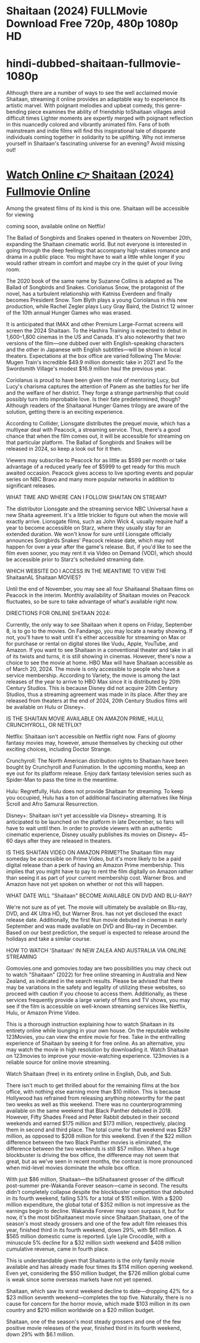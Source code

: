 # Shaitaan (2024) FULLMovie Download Free 720p, 480p 1080p HD
# hindi-dubbed-shaitaan-fullmovie-1080p

Although there are a number of ways to see the well acclaimed movie Shaitaan, streaming it online provides an adaptable way to experience its artistic marvel. With poignant melodies and upbeat comedy, this genre-bending piece examines the ability of friendship toShaitaan villages amid difficult times Lighter moments are expertly merged with poignant reflection in this nuancedly colored and vibrantly animated film. Fans of both mainstream and indie films will find this inspirational tale of disparate individuals coming together in solidarity to be uplifting. Why not immerse yourself in Shaitaan's fascinating universe for an evening? Avoid missing out!

# <a href="https://tinyurl.com/shaitaan-movie-2024" rel="nofollow">Watch Online 👉 Shaitaan (2024) Fullmovie Online</a>

Among the greatest films of its kind is this one. Shaitaan will be accessible for viewing


coming soon, available online on Netflix!

The Ballad of Songbirds and Snakes opened in theaters on November 20th, expanding the Shaitaan cinematic world. But not everyone is interested in going through the deep feelings that accompany high-stakes romance and drama in a public place. You might have to wait a little while longer if you would rather stream in comfort and maybe cry in the quiet of your living room.

The 2020 book of the same name by Suzanne Collins is adapted as The Ballad of Songbirds and Snakes. Coriolanus Snow, the protagonist of the novel, has a turbulent relationship with Katniss Everdeen and finally becomes President Snow. Tom Blyth plays a young Coriolanus in this new production, while Rachel Zegler plays Lucy Gray Baird, the District 12 winner of the 10th annual Hunger Games who was erased.

It is anticipated that IMAX and other Premium Large-Format screens will screen the 2024 Shaitaan. To the Hashira Training is expected to debut in 1,600–1,800 cinemas in the US and Canada. It's also noteworthy that two versions of the film—one dubbed over with English-speaking characters and the other in Japanese with English subtitles—will be shown in local theaters. Expectations at the box office are varied following The Movie: Mugen Train's incredible $49.9 million domestic take in 2021 and To the Swordsmith Village's modest $16.9 million haul the previous year.

Coriolanus is proud to have been given the role of mentoring Lucy, but Lucy's charisma captures the attention of Panem as she battles for her life and the welfare of her district. They forge a strange partnership that could possibly turn into improbable love. Is their fate predetermined, though? Although readers of the Shaitaanal Hunger Games trilogy are aware of the solution, getting there is an exciting experience.

According to Collider, Lionsgate distributes the prequel movie, which has a multiyear deal with Peacock, a streaming service. Thus, there's a good chance that when the film comes out, it will be accessible for streaming on that particular platform. The Ballad of Songbirds and Snakes will be released in 2024, so keep a look out for it then.

Viewers may subscribe to Peacock for as little as $599 per month or take advantage of a reduced yearly fee of $5999 to get ready for this much awaited occasion. Peacock gives access to live sporting events and popular series on NBC Bravo and many more popular networks in addition to significant releases.

WHAT TIME AND WHERE CAN I FOLLOW SHAITAN ON STREAM?

The distributor Lionsgate and the streaming service NBC Universal have a new Shaita agreement. It's a little trickier to figure out when the movie will exactly arrive. Lionsgate films, such as John Wick 4, usually require half a year to become accessible on Starz, where they usually stay for an extended duration. We won't know for sure until Lionsgate officially announces Songbirds Snakes' Peacock release date, which may not happen for over a year after the game's release. But, if you'd like to see the film even sooner, you may rent it via Video on Demand (VOD), which should be accessible prior to Starz's scheduled streaming date.

WHICH WEBSITE DO I ACCESS IN THE MEANTIME TO VIEW THE ShaitaanAL Shaitaan MOVIES?

Until the end of November, you may see all four Shaitaanal Shaitaan films on Peacock in the interim. Monthly availability of Shaitaan movies on Peacock fluctuates, so be sure to take advantage of what's available right now.

DIRECTIONS FOR ONLINE SHITAAN 2024:

Currently, the only way to see Shaitaan when it opens on Friday, September 8, is to go to the movies. On Fandango, you may locate a nearby showing. If not, you'll have to wait until it's either accessible for streaming on Max or for purchase or rental on digital stores like Vudu, Apple, YouTube, and Amazon. If you want to see Shaitaan in a conventional theater and take in all of its twists and turns, it is still showing in cinemas. However, there's now a choice to see the movie at home. HBO Max will have Shaitaan accessible as of March 20, 2024. The movie is only accessible to people who have a service membership. According to Variety, the movie is among the last releases of the year to arrive to HBO Max since it is distributed by 20th Century Studios. This is because Disney did not acquire 20th Century Studios, thus a streaming agreement was made in its place. After they are released from theaters at the end of 2024, 20th Century Studios films will be available on Hulu or Disney+.

IS THE SHAITAN MOVIE AVAILABLE ON AMAZON PRIME, HULU, CRUNCHYROLL, OR NETFLIX?

Netflix: Shaitaan isn't accessible on Netflix right now. Fans of gloomy fantasy movies may, however, amuse themselves by checking out other exciting choices, including Doctor Strange.

Crunchyroll: The North American distribution rights to Shaitaan have been bought by Crunchyroll and Funimation. In the upcoming months, keep an eye out for its platform release. Enjoy dark fantasy television series such as Spider-Man to pass the time in the meantime.

Hulu: Regretfully, Hulu does not provide Shaitaan for streaming. To keep you occupied, Hulu has a ton of additional fascinating alternatives like Ninja Scroll and Afro Samurai Resurrection.

Disney+: Shaitaan isn't yet accessible via Disney+ streaming. It is anticipated to be launched on the platform in late December, so fans will have to wait until then. In order to provide viewers with an authentic cinematic experience, Disney usually publishes its movies on Disney+ 45–60 days after they are released in theaters.

IS THIS SHAITAN VIDEO ON AMAZON PRIME?The Shaitaan film may someday be accessible on Prime Video, but it's more likely to be a paid digital release than a perk of having an Amazon Prime membership. This implies that you might have to pay to rent the film digitally on Amazon rather than seeing it as part of your current membership cost. Warner Bros. and Amazon have not yet spoken on whether or not this will happen.

WHAT DATE WILL "Shaitaan" BECOME AVAILABLE ON DVD AND BLU-RAY?

We're not sure as of yet. The movie will ultimately be available on Blu-ray, DVD, and 4K Ultra HD, but Warner Bros. has not yet disclosed the exact release date. Additionally, the first Nun movie debuted in cinemas in early September and was made available on DVD and Blu-ray in December. Based on our best prediction, the sequel is expected to release around the holidays and take a similar course.

HOW TO WATCH 'Shaitaan' IN NEW ZALEA AND AUSTRALIA VIA ONLINE STREAMING

Gomovies.one and gomovies.today are two possibilities you may check out to watch "Shaitaan" (2022) for free online streaming in Australia and New Zealand, as indicated in the search results. Please be advised that there may be variations in the safety and legality of utilizing these websites, so proceed with caution if you choose to access them. Additionally, as these services frequently provide a large variety of films and TV shows, you may see if the film is accessible on well-known streaming services like Netflix, Hulu, or Amazon Prime Video.

This is a thorough instruction explaining how to watch Shaitaan in its entirety online while lounging in your own house. On the reputable website 123Movies, you can view the entire movie for free. Take in the enthralling experience of Shaitaan by seeing it for free online. As an alternative, you may watch the movie in high resolution by downloading it. Watch Shaitaan on 123movies to improve your movie-watching experience. 123movies is a reliable source for online movie streaming.

Watch Shaitaan (free) in its entirety online in English, Dub, and Sub.


There isn't much to get thrilled about for the remaining films at the box office, with nothing else earning more than $10 million. This is because Hollywood has refrained from releasing anything noteworthy for the past two weeks as well as this weekend. There was no counterprogramming available on the same weekend that Black Panther debuted in 2018. However, Fifty Shades Freed and Peter Rabbit debuted in their second weekends and earned $175 million and $173 million, respectively, placing them in second and third place. The total cume for that weekend was $287 million, as opposed to $208 million for this weekend. Even if the $22 million difference between the two Black Panther movies is eliminated, the difference between the two weekends is still $57 million. When a huge blockbuster is driving the box office, the difference may not seem that great, but as we've seen in recent months, the contrast is more pronounced when mid-level movies dominate the whole box office.

With just $86 million, Shaitaan—the biShaitaanest grosser of the difficult post-summer pre-Wakanda Forever season—came in second. The results didn't completely collapse despite the blockbuster competition that debuted in its fourth weekend, falling 53% for a total of $151 million. With a $200 million expenditure, the global total of $352 million is not impressive as the earnings begin to decline. Wakanda Forever may soon surpass it, but for now, it's the most biShaitaanest movie since Shaitaan.Shaitaan, one of the season's most steady grossers and one of the few adult film releases this year, finished third in its fourth weekend, down 29%, with $61 million. A $565 million domestic cume is reported. Lyle Lyle Crocodile, with a minuscule 5% decline for a $32 million sixth weekend and $408 million cumulative revenue, came in fourth place.

This is understandable given that Shaitaanto is the only family movie available and has already made four times its $114 million opening weekend. Even yet, considering the $50 million budget, the $726 million global cume is weak since some overseas markets have not yet opened.

Shaitaan, which saw its worst weekend decline to date—dropping 42% for a $23 million seventh weekend—completes the top five. Naturally, there is no cause for concern for the horror movie, which made $103 million in its own country and $210 million worldwide on a $20 million budget.

Shaitaan, one of the season's most steady grossers and one of the few positive movie releases of the year, finished third in its fourth weekend, down 29% with $6.1 million.
